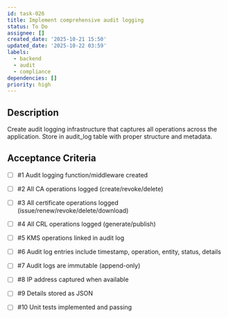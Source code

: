 ```yaml
---
id: task-026
title: Implement comprehensive audit logging
status: To Do
assignee: []
created_date: '2025-10-21 15:50'
updated_date: '2025-10-22 03:59'
labels:
  - backend
  - audit
  - compliance
dependencies: []
priority: high
---
```


## Description

<!-- SECTION:DESCRIPTION:BEGIN -->
Create audit logging infrastructure that captures all operations across the application. Store in audit_log table with proper structure and metadata.
<!-- SECTION:DESCRIPTION:END -->

## Acceptance Criteria
<!-- AC:BEGIN -->
- [ ] #1 Audit logging function/middleware created
- [ ] #2 All CA operations logged (create/revoke/delete)
- [ ] #3 All certificate operations logged (issue/renew/revoke/delete/download)
- [ ] #4 All CRL operations logged (generate/publish)
- [ ] #5 KMS operations linked in audit log
- [ ] #6 Audit log entries include timestamp, operation, entity, status, details
- [ ] #7 Audit logs are immutable (append-only)
- [ ] #8 IP address captured when available
- [ ] #9 Details stored as JSON

- [ ] #10 Unit tests implemented and passing
<!-- AC:END -->
